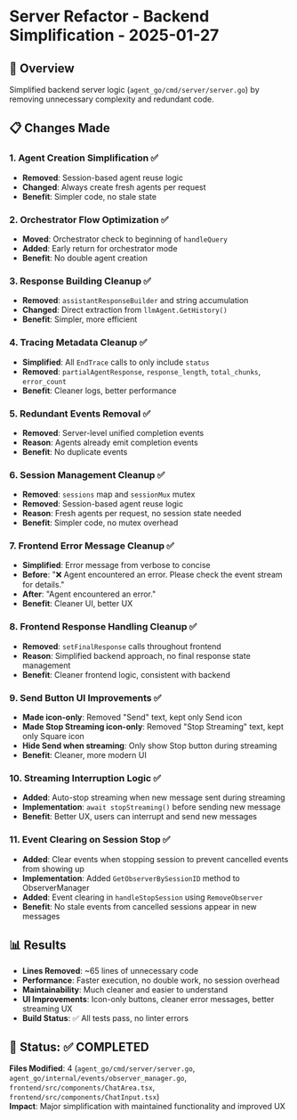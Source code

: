 # Server Refactor - Backend Simplification - 2025-01-27

## 🎯 **Overview**
Simplified backend server logic (`agent_go/cmd/server/server.go`) by removing unnecessary complexity and redundant code.

## 📋 **Changes Made**

### **1. Agent Creation Simplification** ✅
- **Removed**: Session-based agent reuse logic
- **Changed**: Always create fresh agents per request
- **Benefit**: Simpler code, no stale state

### **2. Orchestrator Flow Optimization** ✅
- **Moved**: Orchestrator check to beginning of `handleQuery`
- **Added**: Early return for orchestrator mode
- **Benefit**: No double agent creation

### **3. Response Building Cleanup** ✅
- **Removed**: `assistantResponseBuilder` and string accumulation
- **Changed**: Direct extraction from `llmAgent.GetHistory()`
- **Benefit**: Simpler, more efficient

### **4. Tracing Metadata Cleanup** ✅
- **Simplified**: All `EndTrace` calls to only include `status`
- **Removed**: `partialAgentResponse`, `response_length`, `total_chunks`, `error_count`
- **Benefit**: Cleaner logs, better performance

### **5. Redundant Events Removal** ✅
- **Removed**: Server-level unified completion events
- **Reason**: Agents already emit completion events
- **Benefit**: No duplicate events

### **6. Session Management Cleanup** ✅
- **Removed**: `sessions` map and `sessionMux` mutex
- **Removed**: Session-based agent reuse logic
- **Reason**: Fresh agents per request, no session state needed
- **Benefit**: Simpler code, no mutex overhead

### **7. Frontend Error Message Cleanup** ✅
- **Simplified**: Error message from verbose to concise
- **Before**: "❌ Agent encountered an error. Please check the event stream for details."
- **After**: "Agent encountered an error."
- **Benefit**: Cleaner UI, better UX

### **8. Frontend Response Handling Cleanup** ✅
- **Removed**: `setFinalResponse` calls throughout frontend
- **Reason**: Simplified backend approach, no final response state management
- **Benefit**: Cleaner frontend logic, consistent with backend

### **9. Send Button UI Improvements** ✅
- **Made icon-only**: Removed "Send" text, kept only Send icon
- **Made Stop Streaming icon-only**: Removed "Stop Streaming" text, kept only Square icon
- **Hide Send when streaming**: Only show Stop button during streaming
- **Benefit**: Cleaner, more modern UI

### **10. Streaming Interruption Logic** ✅
- **Added**: Auto-stop streaming when new message sent during streaming
- **Implementation**: `await stopStreaming()` before sending new message
- **Benefit**: Better UX, users can interrupt and send new messages

### **11. Event Clearing on Session Stop** ✅
- **Added**: Clear events when stopping session to prevent cancelled events from showing up
- **Implementation**: Added `GetObserverBySessionID` method to ObserverManager
- **Added**: Event clearing in `handleStopSession` using `RemoveObserver`
- **Benefit**: No stale events from cancelled sessions appear in new messages

## 📊 **Results**
- **Lines Removed**: ~65 lines of unnecessary code
- **Performance**: Faster execution, no double work, no session overhead
- **Maintainability**: Much cleaner and easier to understand
- **UI Improvements**: Icon-only buttons, cleaner error messages, better streaming UX
- **Build Status**: ✅ All tests pass, no linter errors

## 🎉 **Status**: ✅ **COMPLETED**
**Files Modified**: 4 (`agent_go/cmd/server/server.go`, `agent_go/internal/events/observer_manager.go`, `frontend/src/components/ChatArea.tsx`, `frontend/src/components/ChatInput.tsx`)  
**Impact**: Major simplification with maintained functionality and improved UX
